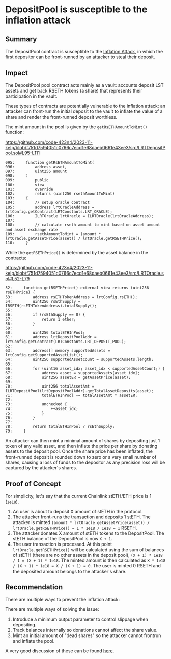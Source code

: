 # DepositPool is susceptible to the inflation attack

## Summary

The DepositPool contract is susceptible to the [Inflation Attack](https://mixbytes.io/blog/overview-of-the-inflation-attack), in which the first depositor can be front-runned by an attacker to steal their deposit.

## Impact

The DepositPool pool contract acts mainly as a vault: accounts deposit LST assets and get back RSETH tokens (a share) that represents their participation in the vault.

These types of contracts are potentially vulnerable to the inflation attack: an attacker can front-run the initial deposit to the vault to inflate the value of a share and render the front-runned deposit worthless.

The mint amount in the pool is given by the `getRsETHAmountToMint()` function: 

https://github.com/code-423n4/2023-11-kelp/blob/f751d7594051c0766c7ecd1e68daeb0661e43ee3/src/LRTDepositPool.sol#L95-L111

```solidity
095:     function getRsETHAmountToMint(
096:         address asset,
097:         uint256 amount
098:     )
099:         public
100:         view
101:         override
102:         returns (uint256 rsethAmountToMint)
103:     {
104:         // setup oracle contract
105:         address lrtOracleAddress = lrtConfig.getContract(LRTConstants.LRT_ORACLE);
106:         ILRTOracle lrtOracle = ILRTOracle(lrtOracleAddress);
107: 
108:         // calculate rseth amount to mint based on asset amount and asset exchange rate
109:         rsethAmountToMint = (amount * lrtOracle.getAssetPrice(asset)) / lrtOracle.getRSETHPrice();
110:     }
```

While the `getRSETHPrice()` is determined by the asset balance in the contracts:

https://github.com/code-423n4/2023-11-kelp/blob/f751d7594051c0766c7ecd1e68daeb0661e43ee3/src/LRTOracle.sol#L52-L79

```solidity
52:     function getRSETHPrice() external view returns (uint256 rsETHPrice) {
53:         address rsETHTokenAddress = lrtConfig.rsETH();
54:         uint256 rsEthSupply = IRSETH(rsETHTokenAddress).totalSupply();
55: 
56:         if (rsEthSupply == 0) {
57:             return 1 ether;
58:         }
59: 
60:         uint256 totalETHInPool;
61:         address lrtDepositPoolAddr = lrtConfig.getContract(LRTConstants.LRT_DEPOSIT_POOL);
62: 
63:         address[] memory supportedAssets = lrtConfig.getSupportedAssetList();
64:         uint256 supportedAssetCount = supportedAssets.length;
65: 
66:         for (uint16 asset_idx; asset_idx < supportedAssetCount;) {
67:             address asset = supportedAssets[asset_idx];
68:             uint256 assetER = getAssetPrice(asset);
69: 
70:             uint256 totalAssetAmt = ILRTDepositPool(lrtDepositPoolAddr).getTotalAssetDeposits(asset);
71:             totalETHInPool += totalAssetAmt * assetER;
72: 
73:             unchecked {
74:                 ++asset_idx;
75:             }
76:         }
77: 
78:         return totalETHInPool / rsEthSupply;
79:     }
```

An attacker can then mint a minimal amount of shares by depositing just 1 token of any valid asset, and then inflate the price per share by donating assets to the deposit pool. Once the share price has been inflated, the front-runned deposit is rounded down to zero or a very small number of shares, causing a loss of funds to the depositor as any precision loss will be captured by the attacker's shares.

## Proof of Concept

For simplicity, let's say that the current Chainlink stETH/ETH price is 1 (`1e18`).

1. An user is about to deposit X amount of stETH in the protocol.
2. The attacker front-runs the transaction and deposits 1 stETH. The attacker is minted `(amount * lrtOracle.getAssetPrice(asset)) / lrtOracle.getRSETHPrice() = 1 * 1e18 / 1e18 = 1` RSETH.
3. The attacker donates X amount of stETH tokens to the DepositPool. The stETH balance of the DepositPool is now `X + 1`.
4. The user transaction is processed. At this point `lrtOracle.getRSETHPrice()` will be calculated using the sum of balances of stETH (there are no other assets in the deposit pool), `(X + 1) * 1e18 / 1 = (X + 1) * 1e18`. The minted amount is then calculated as `X * 1e18 / (X + 1) * 1e18 = X / (X + 1) = 0`. The user is minted 0 RSETH and the deposited amount belongs to the attacker's share.

## Recommendation

There are multiple ways to prevent the inflation attack:

There are multiple ways of solving the issue:

1. Introduce a minimum output parameter to control slippage when depositing. 
2. Track balances internally so donations cannot affect the share value.
3. Mint an initial amount of "dead shares" so the attacker cannot frontrun and inflate the pool.

A very good discussion of these can be found [here](https://github.com/OpenZeppelin/openzeppelin-contracts/issues/3706).
